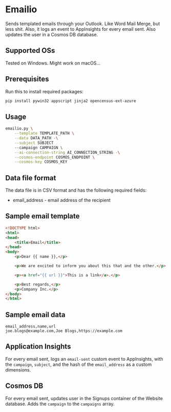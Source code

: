 # Emailio

Sends templated emails through your Outlook. Like Word Mail Merge, but less shit. Also, it logs an event to AppInsights for every email sent. Also updates the user in a Cosmos DB database.

## Supported OSs

Tested on Windows. Might work on macOS...

## Prerequisites

Run this to install required packages:

```bash
pip install pywin32 appscript jinja2 opencensus-ext-azure
```

## Usage

```sh
emailio.py \
    --template TEMPLATE_PATH \
    --data DATA_PATH -\
    --subject SUBJECT
    --campaign CAMPAIGN \
    --ai-connection-string AI_CONNECTION_STRING -\
    --cosmos-endpoint COSMOS_ENDPOINT \
    --cosmos-key COSMOS_KEY
```

## Data file format

The data file is in CSV format and has the following required fields:

* email_address - email address of the recipient

## Sample email template

```html
<!DOCTYPE html>
<html>
<head>
    <title>Email</title>
</head>
<body>
    <p>Dear {{ name }},</p>

    <p>We are excited to inform you about this that and the other.</p>

    <p><a href="{{ url }}">This is a link</a>.</p>

    <p>Best regards,</p>
    <p>Company Inc.</p>
</body>
</html>
```
## Sample email data

```csv
email_address,name,url
joe.blogs@example.com,Joe Blogs,https://example.com
```

## Application Insights

For every email sent, logs an `email-sent` custom event to AppInsights, with the `campaign`, `subject`, and the hash of the `email_address` as a custom dimensions.

## Cosmos DB

For every email sent, updates user in the Signups container of the Website database. Adds the `campaign` to the `campaigns` array.
